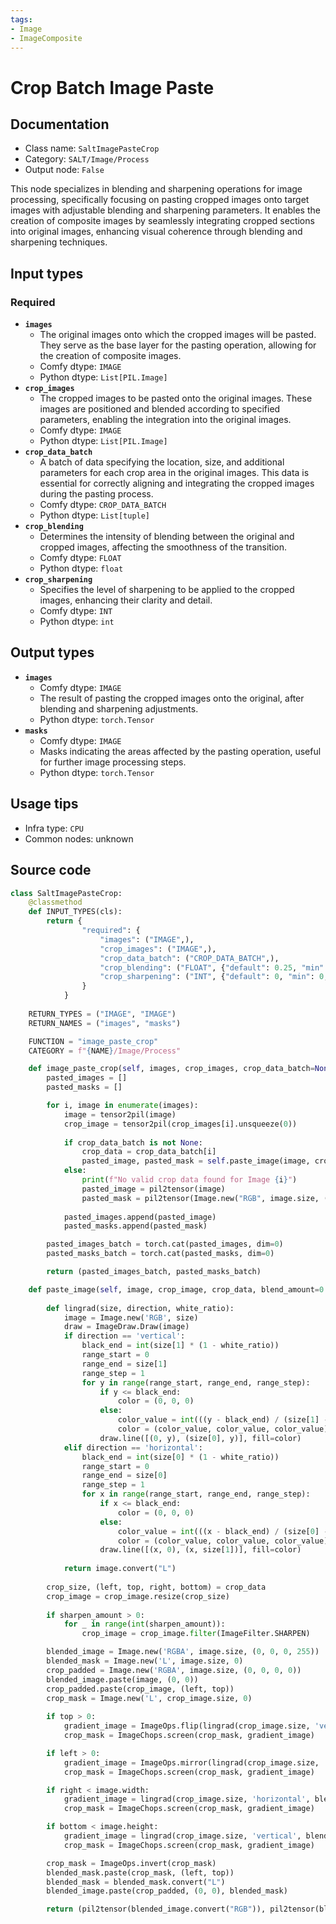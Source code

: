```yaml
---
tags:
- Image
- ImageComposite
---
```


# Crop Batch Image Paste
## Documentation
- Class name: `SaltImagePasteCrop`
- Category: `SALT/Image/Process`
- Output node: `False`

This node specializes in blending and sharpening operations for image processing, specifically focusing on pasting cropped images onto target images with adjustable blending and sharpening parameters. It enables the creation of composite images by seamlessly integrating cropped sections into original images, enhancing visual coherence through blending and sharpening techniques.
## Input types
### Required
- **`images`**
    - The original images onto which the cropped images will be pasted. They serve as the base layer for the pasting operation, allowing for the creation of composite images.
    - Comfy dtype: `IMAGE`
    - Python dtype: `List[PIL.Image]`
- **`crop_images`**
    - The cropped images to be pasted onto the original images. These images are positioned and blended according to specified parameters, enabling the integration into the original images.
    - Comfy dtype: `IMAGE`
    - Python dtype: `List[PIL.Image]`
- **`crop_data_batch`**
    - A batch of data specifying the location, size, and additional parameters for each crop area in the original images. This data is essential for correctly aligning and integrating the cropped images during the pasting process.
    - Comfy dtype: `CROP_DATA_BATCH`
    - Python dtype: `List[tuple]`
- **`crop_blending`**
    - Determines the intensity of blending between the original and cropped images, affecting the smoothness of the transition.
    - Comfy dtype: `FLOAT`
    - Python dtype: `float`
- **`crop_sharpening`**
    - Specifies the level of sharpening to be applied to the cropped images, enhancing their clarity and detail.
    - Comfy dtype: `INT`
    - Python dtype: `int`
## Output types
- **`images`**
    - Comfy dtype: `IMAGE`
    - The result of pasting the cropped images onto the original, after blending and sharpening adjustments.
    - Python dtype: `torch.Tensor`
- **`masks`**
    - Comfy dtype: `IMAGE`
    - Masks indicating the areas affected by the pasting operation, useful for further image processing steps.
    - Python dtype: `torch.Tensor`
## Usage tips
- Infra type: `CPU`
- Common nodes: unknown


## Source code
```python
class SaltImagePasteCrop:
    @classmethod
    def INPUT_TYPES(cls):
        return {
                "required": {
                    "images": ("IMAGE",),
                    "crop_images": ("IMAGE",),
                    "crop_data_batch": ("CROP_DATA_BATCH",),
                    "crop_blending": ("FLOAT", {"default": 0.25, "min": 0.0, "max": 1.0, "step": 0.01}),
                    "crop_sharpening": ("INT", {"default": 0, "min": 0, "max": 3, "step": 1}),
                }
            }
            
    RETURN_TYPES = ("IMAGE", "IMAGE")
    RETURN_NAMES = ("images", "masks")

    FUNCTION = "image_paste_crop"
    CATEGORY = f"{NAME}/Image/Process"

    def image_paste_crop(self, images, crop_images, crop_data_batch=None, crop_blending=0.25, crop_sharpening=0):
        pasted_images = []
        pasted_masks = []

        for i, image in enumerate(images):
            image = tensor2pil(image)
            crop_image = tensor2pil(crop_images[i].unsqueeze(0))
            
            if crop_data_batch is not None:
                crop_data = crop_data_batch[i]
                pasted_image, pasted_mask = self.paste_image(image, crop_image, crop_data, crop_blending, crop_sharpening)
            else:
                print(f"No valid crop data found for Image {i}")
                pasted_image = pil2tensor(image)
                pasted_mask = pil2tensor(Image.new("RGB", image.size, (0,0,0)))
            
            pasted_images.append(pasted_image)
            pasted_masks.append(pasted_mask)

        pasted_images_batch = torch.cat(pasted_images, dim=0)
        pasted_masks_batch = torch.cat(pasted_masks, dim=0)

        return (pasted_images_batch, pasted_masks_batch)

    def paste_image(self, image, crop_image, crop_data, blend_amount=0.25, sharpen_amount=1):
    
        def lingrad(size, direction, white_ratio):
            image = Image.new('RGB', size)
            draw = ImageDraw.Draw(image)
            if direction == 'vertical':
                black_end = int(size[1] * (1 - white_ratio))
                range_start = 0
                range_end = size[1]
                range_step = 1
                for y in range(range_start, range_end, range_step):
                    if y <= black_end:
                        color = (0, 0, 0)
                    else:
                        color_value = int(((y - black_end) / (size[1] - black_end)) * 255)
                        color = (color_value, color_value, color_value)
                    draw.line([(0, y), (size[0], y)], fill=color)
            elif direction == 'horizontal':
                black_end = int(size[0] * (1 - white_ratio))
                range_start = 0
                range_end = size[0]
                range_step = 1
                for x in range(range_start, range_end, range_step):
                    if x <= black_end:
                        color = (0, 0, 0)
                    else:
                        color_value = int(((x - black_end) / (size[0] - black_end)) * 255)
                        color = (color_value, color_value, color_value)
                    draw.line([(x, 0), (x, size[1])], fill=color)
                    
            return image.convert("L")
    
        crop_size, (left, top, right, bottom) = crop_data
        crop_image = crop_image.resize(crop_size)
        
        if sharpen_amount > 0:
            for _ in range(int(sharpen_amount)):
                crop_image = crop_image.filter(ImageFilter.SHARPEN)

        blended_image = Image.new('RGBA', image.size, (0, 0, 0, 255))
        blended_mask = Image.new('L', image.size, 0)
        crop_padded = Image.new('RGBA', image.size, (0, 0, 0, 0))
        blended_image.paste(image, (0, 0))
        crop_padded.paste(crop_image, (left, top))
        crop_mask = Image.new('L', crop_image.size, 0)
        
        if top > 0:
            gradient_image = ImageOps.flip(lingrad(crop_image.size, 'vertical', blend_amount))
            crop_mask = ImageChops.screen(crop_mask, gradient_image)

        if left > 0:
            gradient_image = ImageOps.mirror(lingrad(crop_image.size, 'horizontal', blend_amount))
            crop_mask = ImageChops.screen(crop_mask, gradient_image)

        if right < image.width:
            gradient_image = lingrad(crop_image.size, 'horizontal', blend_amount)
            crop_mask = ImageChops.screen(crop_mask, gradient_image)

        if bottom < image.height:
            gradient_image = lingrad(crop_image.size, 'vertical', blend_amount)
            crop_mask = ImageChops.screen(crop_mask, gradient_image)

        crop_mask = ImageOps.invert(crop_mask)
        blended_mask.paste(crop_mask, (left, top))
        blended_mask = blended_mask.convert("L")
        blended_image.paste(crop_padded, (0, 0), blended_mask)

        return (pil2tensor(blended_image.convert("RGB")), pil2tensor(blended_mask.convert("RGB")))

```
